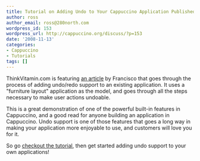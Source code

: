 ```yaml
---
title: Tutorial on Adding Undo to Your Cappuccino Application Published on ThinkVitamin
author: ross
author_email: ross@280north.com
wordpress_id: 153
wordpress_url: http://cappuccino.org/discuss/?p=153
date: '2008-11-13'
categories:
- Cappuccino
- Tutorials
tags: []
---
```



ThinkVitamin.com is featuring [an article](http://www.thinkvitamin.com/features/ajax/add-undo-and-redo-to-your-web-application-with-cappuccino) by Francisco that goes through the process of adding undo/redo support to an existing application. It uses a "furniture layout" application as the model, and goes through all the steps necessary to make user actions undoable. 

This is a great demonstration of one of the powerful built-in features in Cappuccino, and a good read for anyone building an application in Cappuccino. Undo support is one of those features that goes a long way in making your application more enjoyable to use, and customers will love you for it.

So go [checkout the tutorial](http://www.thinkvitamin.com/features/ajax/add-undo-and-redo-to-your-web-application-with-cappuccino), then get started adding undo support to your own applications!



